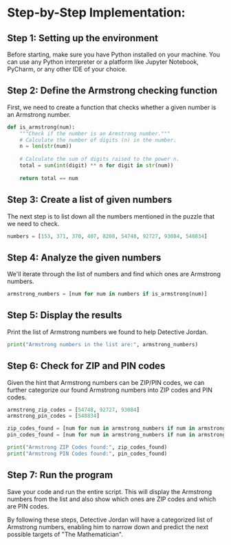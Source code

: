 # Step-by-Step Implementation:
## Step 1: Setting up the environment
Before starting, make sure you have Python installed on your machine. You can use any Python interpreter or a platform like Jupyter Notebook, PyCharm, or any other IDE of your choice.

## Step 2: Define the Armstrong checking function
First, we need to create a function that checks whether a given number is an Armstrong number.
```python
def is_armstrong(num):
    """Check if the number is an Armstrong number."""
    # Calculate the number of digits (n) in the number.
    n = len(str(num))
    
    # Calculate the sum of digits raised to the power n.
    total = sum(int(digit) ** n for digit in str(num))
    
    return total == num
```

## Step 3: Create a list of given numbers
The next step is to list down all the numbers mentioned in the puzzle that we need to check.
```python
numbers = [153, 371, 370, 407, 8208, 54748, 92727, 93084, 548834]
```

## Step 4: Analyze the given numbers
We'll iterate through the list of numbers and find which ones are Armstrong numbers.
```python
armstrong_numbers = [num for num in numbers if is_armstrong(num)]
```

## Step 5: Display the results
Print the list of Armstrong numbers we found to help Detective Jordan.
```python
print("Armstrong numbers in the list are:", armstrong_numbers)
```

## Step 6: Check for ZIP and PIN codes
Given the hint that Armstrong numbers can be ZIP/PIN codes, we can further categorize our found Armstrong numbers into ZIP codes and PIN codes.
```python
armstrong_zip_codes = [54748, 92727, 93084]
armstrong_pin_codes = [548834]

zip_codes_found = [num for num in armstrong_numbers if num in armstrong_zip_codes]
pin_codes_found = [num for num in armstrong_numbers if num in armstrong_pin_codes]

print("Armstrong ZIP Codes found:", zip_codes_found)
print("Armstrong PIN Codes found:", pin_codes_found)
```

## Step 7: Run the program
Save your code and run the entire script. This will display the Armstrong numbers from the list and also show which ones are ZIP codes and which are PIN codes.

By following these steps, Detective Jordan will have a categorized list of Armstrong numbers, enabling him to narrow down and predict the next possible targets of "The Mathematician".
